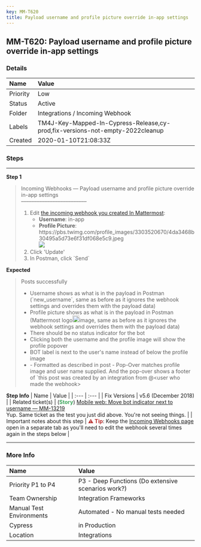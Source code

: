 ```yaml
---
key: MM-T620
title: Payload username and profile picture override in-app settings
---
```


## MM-T620: Payload username and profile picture override in-app settings

### Details

| Name     | Value                                                                         |
| :------- | :---------------------------------------------------------------------------- |
| Priority | Low                                                                           |
| Status   | Active                                                                        |
| Folder   | Integrations / Incoming Webhook                                               |
| Labels   | TM4J-Key-Mapped-In-Cypress-Release,cy-prod,fix-versions-not-empty-2022cleanup |
| Created  | 2020-01-10T21:08:33Z                                                          |

### Steps

<hr/>

**Step 1**

> <article>Incoming Webhooks — Payload username and profile picture override in-app settings<br>–––––––––––––––––––––––––<ol><li>Edit <a href="https://postgres.test.mattermost.com/v16/integrations/incoming_webhooks" rel="noopener noreferrer" target="_blank">the incoming webhook you created In Mattermost</a>:<ul><li><strong>Username</strong>: in-app</li><li><strong>Profile Picture</strong>: https://pbs.twimg.com/profile_images/3303520670/4da3468b30495a5d73e6f31df068e5c9.jpeg<br><img src="https://smartbear-tm4j-prod-us-west-2-attachment-rich-text.s3.us-west-2.amazonaws.com/embedded-f3277290f945470c4add5d21ef3dc7ca7b74388fc7152bfb6b99ae58c66a95a8-1589572953133-1589572953133.png" class="fr-fic fr-dii"></li></ul></li><li>Click 'Update'</li><li>In Postman, click `Send`</li></ol></article>

**Expected**

> <article>Posts successfully<ul><li>Username shows as what is in the payload in Postman (`new_username`, same as before as it ignores the webhook settings and overrides them with the payload data)</li><li>Profile picture shows as what is in the payload in Postman (Mattermost logo<img src="https://smartbear-tm4j-prod-us-west-2-attachment-rich-text.s3.us-west-2.amazonaws.com/embedded-f3277290f945470c4add5d21ef3dc7ca7b74388fc7152bfb6b99ae58c66a95a8-1578947318269-1578947318268.png" class="fr-fic fr-dii" style="width: 18px;">image, same as before as it ignores the webhook settings and overrides them with the payload data)</li><li>There should be no status indicator for the bot</li><li>Clicking both the username and the profile image will show the profile popover</li><li>BOT label is next to the user's name instead of below the profile image</li><li>- Formatted as described in post - Pop-Over matches profile image and user name supplied. And the pop-over shows a footer of `this post was created by an integration from @&lt;user who made the webhook&gt;</li></ul></article>

**Step Info**
| Name | Value |
| :--- | :--- |
| Fix Versions | v5.6 (December 2018) |
| Related ticket(s) | (<strong><span style="color: rgb(65, 168, 95);">Story</span></strong>)&nbsp;<a href="https://mattermost.atlassian.net/browse/MM-13219" rel="noopener noreferrer" target="_blank">Mobile web: Move bot indicator next to username — MM-13219</a><br>Yup. Same ticket as the test you just did above. You're not seeing things. |
| Important notes about this step | <strong><span style="color: rgb(184, 49, 47);">⚠️ Tip</span></strong>: Keep the <a href="https://postgres.test.mattermost.com/v16/integrations/incoming_webhooks" rel="noopener noreferrer" target="_blank">Incoming Webhooks page</a> open in a separate tab as you'll need to edit the webhook several times again in the steps below |

<hr/>

### More Info

| Name                     | Value                                              |
| :----------------------- | :------------------------------------------------- |
| Priority P1 to P4        | P3 - Deep Functions (Do extensive scenarios work?) |
| Team Ownership           | Integration Frameworks                             |
| Manual Test Environments | Automated - No manual tests needed                 |
| Cypress                  | in Production                                      |
| Location                 | Integrations                                       |
